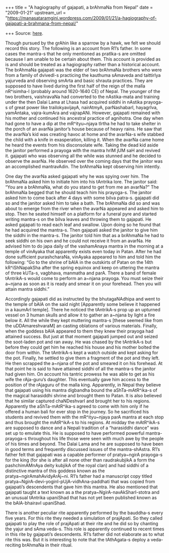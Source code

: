 +++
title = "A hagiography of gajapati, a brAhmaNa from Nepal"
date = "2009-01-21"
upstream_url = "https://manasataramgini.wordpress.com/2009/01/21/a-hagiography-of-gajapati-a-brahmana-from-nepal/"

+++
Source: [here](https://manasataramgini.wordpress.com/2009/01/21/a-hagiography-of-gajapati-a-brahmana-from-nepal/).

Though pursued by the grAhin like a sparrow by a hawk, we felt we should record this story. The following is an account from R1’s father. In some cases the mantra-s that he only mentioned as pratIka-s are omitted because I am unable to be certain about them. This account is provided as is and should be treated as a hagiography rather than a historical account.  
The brAhmaNa gajapati was the elder of two brAhmaNa brothers who were from a family of dvivedI-s practicing the kauthuma sAmaveda and taittirIya yajurveda and observing smArta and basic shrauta practices. They are supposed to have lived during the first half of the reign of the malla nR^isimha-I (probably around 1620-1640 CE) of Nepal. The younger of the two brothers, vaishravaNa had converted to the nAstika-mata and training under the then Dalai Lama at Lhasa had acquired siddhi in nAstika prayoga-s of great power like trailokyavijayA, nairAtmyA, parNashabarI, hayagrIva, yamAntaka, vajra-kumAra and vajrapANi. However, gajapati remained with his mother and continued his ancestral practice of agnihotra. One day when had gone to have a dip at the mR^ityu\~njaya tIrtha he had to take shelter in the porch of an avarNa janitor’s house because of heavy rains. He saw that the avarNa’s kid was creating havoc at home and the avarNa-s wife stabbed the child with a knife in exasperation, killing it. When the avarNa came home he heard the events from his disconsolate wife. Taking the dead kid aside the janitor performed a prayoga with the mantra hrIM jUM saH and revived it. gajapati who was observing all the while was stunned and he decided to observe the avarNa. He observed over the coming days that the janitor was an accomplished mantravAdin. The brAhmaNa kept observing him intently.

One day the avarNa asked gajapati why he was spying over him. The brAhmaNa asked him to initiate him into his tAntrika lore. The janitor said: “You are a brAhmaNa, what do you stand to get from me an avarNa?” The brAhmaNa begged that he should teach him his prayoga-s. The janitor asked him to come back after 4 days with some bilva patra-s. gajapati did so and the janitor asked him to take a bath. The brAhmaNa did so and was about to emerge from the river when the avarNa appeared and asked him to stop. Then he seated himself on a platform for a funeral pyre and started writing mantra-s on the bilva leaves and throwing them to gajapati. He asked gajapati to read each leaf and swallow. Upon doing so he found that he had acquired the mantra-s. Then gajapati asked the janitor to give him the siddhi in the mantra-s. The janitor told him that as a brAhmaNa he had to seek siddhi on his own and he could not receive it from an avarNa. He advised him to do japa daily of the vashamAnaya mantra in the morning at a temple of vinAyaka that apparently exists even today in Patan. After he had done sufficient purashcharaNa, vinAyaka appeared to him and told him the following: “Go to the shrine of bAlA in the outskirts of Patan on the 14th kR^iShNapakSha after the spring equinox and keep on uttering the mantra of three kUTa-s, vagbhava, manmatha and parA. There a band of female tAntrikA-s would come to perform an a\~njana prayoga. You must seize their a\~njana as soon as it is ready and smear it on your forehead. Then you will attain mantra siddhi.”

Accordingly gajapati did as instructed by the bhutagaNAdhipa and went to the temple of bAlA on the said night \[Apparently some believe it happened in a kaumArI temple\]. There he noticed the tAntrikA-s prop up an upturned vessel on 3 human skulls and allow it to gather an a\~njana by light a fire below it. All the while they kept muttering mantra-s \[these seemed like from the uDDAmareshvaraM\] an casting oblations of various materials. Finally, when the goddess bAlA appeared to them they knew their prayoga had attained success. But just at that moment gajapati jumped out and seized the soot-laden pot and ran away. He was chased by the tAntrikA-s but before they could get him he reached his house and his mother bolted the door from within. The tAntrikA-s kept a watch outside and kept asking for the pot. Finally, he settled to give them a fragment of the pot and they left. He then scrapped the a\~njana of the pot and smeared it on his forehead. At that point he is said to have attained siddhi of all the mantra-s the janitor had given him. On account his tantric prowess he was able to get as his wife the rAja-guru’s daughter. This eventually gave him access to the position of the rAjaguru of the malla king. Apparently, in Nepal they believe that gajapati using his mantra digbandha bound the aShTa-mAtR^ika-s of the magical harasiddhi shrine and brought them to Patan. It is also believed that he similar captured chaNDeshvarI and brought her to his regions. Apparently the aShTa-mAtR^ika-s agreed to come with him only if he offered a human bali for ever stop in the journey. So he sacrificed his students and revived them with the mR^ityu\~njaya parA mantra at each stop and thus brought the mAtR^ikA-s to his regions. At midday the mAtR^ikA-s are supposed to dance and a Nepali tradition of a “harasiddhi dance” was set up to emulate this. He is supposed to have performed powerful mantra-prayoga-s throughout his life those were seen with much awe by the people of his times and beyond. The Dalai Lama and he are supposed to have been in good terms and frequently discussed issues of the mantra-shAstra. R1’s father felt that gajapati was a capable performer of pratya\~ngirA prayoga-s for the king (for she is after all none other than raudrakubjikA a form the pashchimAMnAya deity kubjikA of the royal clan) and had siddhi of a distinctive mantra of this goddess known as the pratya\~ngirAmahAvidyArAj\~ni. R1’s father had a manuscript copy titled pratya\~NgirA-devi-yoginI-pUjA-vidhAna-paddhati that was copied from gajapati’s descendents that gave him this mantra. He also mentioned that gajapati taught a text known as a the pratya\~NgirA-navAkSharI-stotra and an unusual tAntrika upaniShad that has not yet been published known as the bAlA-bhairavI upaniShad.

There is another peculiar rite apparently performed by the bauddha-s every five years. For this rite they needed a simulation of prajApati. So they called gajapati to play the role of prajApati at their rite and he did so by chanting the yajur and sAma veda-s. This role is apparently continued to recent times in this rite by gajapati’s descendents. R1’s father did not elaborate as to what rite this was. But it is interesting to note that the tAthAgata-s deploy a veda-reciting brAhmaNa in their ritual.

